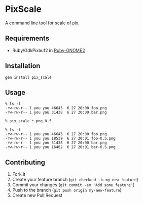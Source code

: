 # PixScale

A command line tool for scale of pix.

## Requirements

* Ruby/GdkPixbuf2 in
  [Ruby-GNOME2](http://ruby-gnome2.sourceforge.jp/)

## Installation

    gem install pix_scale

## Usage

    % ls -l
    -rw-rw-r-- 1 you you 46643  6 27 20:00 foo.png
    -rw-rw-r-- 1 you you 31438  6 27 20:00 bar.png

    % pix_scale *.png 0.5

    % ls -l
    -rw-rw-r-- 1 you you 46643  6 27 20:00 foo.png
    -rw-rw-r-- 1 you you 18539  6 27 20:01 foo-0.5.png
    -rw-rw-r-- 1 you you 31438  6 27 20:00 bar.png
    -rw-rw-r-- 1 you you 16462  6 27 20:01 bar-0.5.png

## Contributing

1. Fork it
2. Create your feature branch (`git checkout -b my-new-feature`)
3. Commit your changes (`git commit -am 'Add some feature'`)
4. Push to the branch (`git push origin my-new-feature`)
5. Create new Pull Request
